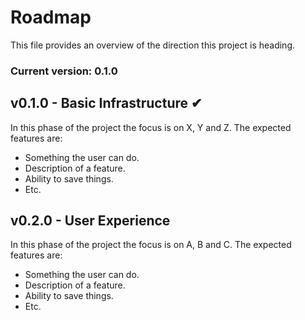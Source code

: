 # Roadmap

This file provides an overview of the direction this project is heading.

### Current version: 0.1.0

## v0.1.0 - Basic Infrastructure ✔

In this phase of the project the focus is on X, Y and Z. The expected features are:

- Something the user can do.
- Description of a feature.
- Ability to save things.
- Etc.

## v0.2.0 - User Experience

In this phase of the project the focus is on A, B and C. The expected features are:

- Something the user can do.
- Description of a feature.
- Ability to save things.
- Etc.

